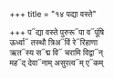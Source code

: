 +++
title = "१४ पद्या वस्ते"

+++
प᳓द्या वस्ते पुरुरू᳓पा व᳓पूंषि  
ऊर्ध्वा᳓ तस्थौ त्रिअ᳓विं रे᳓रिहाणा  
ऋत᳓स्य स᳓द्म वि᳓ चरामि विद्वा᳓न्  
मह᳓द् देवा᳓नाम् असुरत्व᳓म् ए᳓कम्
